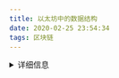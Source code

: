 ```yaml
---
title: 以太坊中的数据结构
date: 2020-02-25 23:54:34
tags: 区块链
---
```


<details>
<summary>详细信息</summary>

### 1.区块

区块主要由三部分组成：区块头（Block Header），叔块（Uncle），区块体（body）

#### 区块头

区块头的结构体定义：

```go
type Header struct { 
    ParentHash  common.Hash    `json:"parentHash"       gencodec:"required"`  
    UncleHash   common.Hash    `json:"sha3Uncles"       gencodec:"required"`  
    Coinbase    common.Address `json:"miner"            gencodec:"required"`  
    Root        common.Hash    `json:"stateRoot"        gencodec:"required"` 
    TxHash      common.Hash    `json:"transactionsRoot" gencodec:"required"`              ReceiptHash common.Hash    `json:"receiptsRoot"     gencodec:"required"`
    Bloom       Bloom          `json:"logsBloom"        gencodec:"required"` 
    Difficulty  *big.Int       `json:"difficulty"       gencodec:"required"`
    Number      *big.Int       `json:"number"           gencodec:"required"` 
    GasLimit    uint64         `json:"gasLimit"         gencodec:"required"` 
    GasUsed     uint64         `json:"gasUsed"          gencodec:"required"`
    Time        uint64         `json:"timestamp"        gencodec:"required"` 
    Extra       []byte         `json:"extraData"        gencodec:"required"`  
    MixDigest   common.Hash    `json:"mixHash"` 
    Nonce       BlockNonce     `json:"nonce"`
}
```



释义如下：



ParentHash  common.Hash   父区块的哈希值
UncleHash	common.Hash	叔父区块列表的哈希值
Coinbase	common.Address	打包该区块的矿工的地址，用于接收矿工费
Root	common.Hash	状态树的根哈希值
TxHash	common.Hash	交易树的根哈希值
ReceiptHash	common.Hash	收据树的根哈希值
Bloom	Bloom	交易收据日志组成的Bloom过滤器
Difficulty	*Big.Int	本区块的难度
Number	*Big.Int	本区块块号，区块号从0号开始算起
GasLimit	uint64	本区块中所有交易消耗的Gas上限，这个数值不等于所有交易的中Gas limit字段的和
GasUsed	uint64	本区块中所有交易使用的Gas之和
Time	*big.Int	区块产生的unix时间戳，一般是打包区块的时间，这个字段不是出块的时间戳
Extra	[]byte	区块的附加数据
MixDigest	common.Hash	哈希值，与Nonce的组合用于工作量计算
Nonce	BlockNonce	区块产生时的随机值


与比特币一样，以太坊中区块和区块之间用哈希指针向连，通过哈希可以追溯到最初的区块。

轻节点只保存区块头。

#### 叔块

##### 孤块(orphan block)

在比特币协议中，最长的链被认为是绝对的正确。如果一个块不是最长链的一部分，那么它被称为是“孤块”。一个孤立的块是一个块，它也是合法的，但是发现的稍晚，或者是网络传输稍慢，而没有能成为最长的链的一部分。在比特币中，孤块没有意义，随后将被抛弃，发现这个孤块的矿工也拿不到采矿相关的奖励。

##### 最重的链(heaviest)

Ethereum的GHOST协议，不认为孤块没有价值，而是会给与发现孤块的矿工以回报。在以太坊中，孤块被称为“叔块”(uncle block)，它们可以为主链的安全作出贡献。

相对来说，比特币有很长的块间隔时间。在比特币区块中，平均约10分钟可以得到一个确认(也就是发现一个新的后续区块)。但是自从比特币成立以来，大量关于块链技术的研究已经发展起来。这些研究表明，更短的块间隔确实是可能的，而且在很多应用场景下是需要的。然而，随着拥有更快的出块速度，孤块的增加而带来的昂贵的成本和浪费也随之增加。

GHOST协议支付报酬给叔块，这激励了矿工在新发现的块中去引用叔块。引用叔块使主链更重。在比特币，最长的链是主链。在以太坊中，主链是指最重的链。

##### 叔块的好处

解决了两个问题：

1. 以太坊十几秒的出块间隔，大大增加了孤块的产生，并且降低了安全性。通过鼓励引用叔块，使引用主链获得更多的安全保证(因为孤块本身也是合法的)
2. 比特币中，采矿中心化(大量的集中矿池)成为一个问题。给与叔块报酬，可以一定程度上缓解这个问题。

##### 叔块的引用

区块可以不引用，或者最多引用两个叔块
叔块必须是区块的前2层~前7层的祖先的直接的子块
被引用过的叔块不能重复引用
引用叔块的区块，可以获得挖矿报酬的1/32，也就是5*1/32=0.15625 Ether。最多获得2*0.15625=0.3125 Ether
被引用的叔块，其矿工的报酬和叔块与区块之间的间隔层数有关系。

| 间隔层数 | 报酬比例 | 报酬  |
| -------- | -------- | ----- |
| 1        | 7/8      | 4.375 |
| 2        | 6/8      | 3.75  |
| 3        | 5/8      | 3.125 |
| 4        | 4/8      | 2.5   |
| 5        | 3/8      | 1.875 |
| 6        | 2/8      | 1.25  |

#### 区块体

```go
type Body struct {
    Transactions []*Transaction  
    Uncles       []*Header
}
```

Body是一个简单的（可变的、非安全的）数据容器，用于存储和移动块的数据内容（事务和uncles）。

#### 完整的区块定义

```go
type Block struct {   
    header       *Header  
    uncles       []*Header 
    transactions Transactions 
    // caches   hash atomic.Value   size atomic.Value  
    // Td is used by package core to store the total difficulty   
    // of the chain up to and including the block.   td *big.Int  
    // These fields are used by package eth to track  
    // inter-peer block relay.   ReceivedAt   time.
    Time   ReceivedFrom interface{}
}
```

### 2.MPT树

#### trie

trie也叫字典树，前缀树，因为它的搜索快捷的特性被单词搜索系统使用，故又称单词查找树。它是一种树形结构的数据结构。之所以快速，是因为它用空间代替了速度。

如给出字符串"abc","ab","bd","dda"，根据该字符串序列构建一棵Trie树。则构建的树如下: 

![](./picture/1.jpg)

#### Patricia Trie

又叫做基数树，压缩前缀树或紧凑前缀树（compact prefix tree)，是一种更节省空间的前缀树。它与 Trie 的区别是，如果某个节点只有一个子树，那么这个子树跟父节点合并，这样可以缩短 Trie 里不必要的深度，节约存储空间，加快搜索节点的速度。 

![](./picture/2.png)

 以太坊中每个用户地址是160位存储，如果使用不压缩的trie会造成非常大的存储浪费，维护状态树会变得异常困难。所以使用压缩前缀树。 

#### Merkle Tree

比特币中，交易列表使用非排序的默克尔树存储，其和二叉树的区别主要是使用哈希指针代替了二叉树中的指针。

![](./picture/3.png)

#### Merkle Patricia Tree (Trie)

Merkle Patricia Tree 默克尔-帕特里夏树是一种融合了默克尔树和前缀树两种结构优点的，经过改良的数据结构，在以太坊中用来组织交易信息、账户状态及其变更、收据相关的数据。

以太坊中的MPT树是经过改良的，模范化的MPT树。

![](./picture/4.png)

树中的节点分类：

空节点 

分支节点 

叶子节点 

扩展节点 

```go
type node interface {	
    fstring(string) string	
    cache() (hashNode, bool)	
    canUnload(cachegen, cachelimit uint16) bool
}

type (	
    
    fullNode struct {	
        Children [17]node		
        flags    nodeFlag	
    }	
    shortNode struct {	
        Key   []byte		
        Val   node		flags nodeFlag	
    }	
    hashNode  []byte
    valueNode []byte
)

type nodeFlag struct
{	
    hash  hashNode	
    gen   uint16	
    dirty bool
}
```

###### fullNode

fullNode 是一个可以携带多个子节点的节点。它有一个 node 数组类型的成员变量 Children，数组的前16个空位分别对应十六进制的0-9a-f，对于每个子节点，根据其 key 值的十六进制表示一一对应，Children 数组的第17位，fullNode 用来存储数据。

对应黄皮书中的分支节点。

###### shortNode

shortNode 是一个仅有一个子节点的节点。成员变量 Val 指向一个子节点，成员变量 Key 是一个由任意长度的字符串，这体现了压缩前缀树的特点，通过合并只有一个子节点的父节点和其子节点来缩短 Trie 的深度。

对应黄皮书里的扩展节点和叶子节点，通过 `shortNode.Val` 的类型来对应。

###### valueNode

valueNode 在 MPT 结构中存储真正的数据。充当 MPT 的叶子节点，不带子节点。

valueNode 是一个字节数组，但是它实现了 `fstring(string) string`, `cache() (hashNode, bool)`, `canUnload(cachegen, cachelimit uint16) bool` 这三个接口（实际上 fullNode，shortNode，hashNode 也实现了这三个接口），因此可以作为 fullNode，shortNode 中的 `node` 使用。valueNode 可以承接数据，携带的的是数据的 RLP 哈希值，长度为 32 byte，RLP 编码的值存在 LevelDB 里。

###### hashNode

hashNode 是 fullNode 或 shortNode 对象的 RLP 编码的32 byte 的哈希值，表明该节点还没有载入内存。遍历 MPT 时有时会遇到一个 hashNode，表明原来的 node 需要动态加载，hashNode 以 nodeFlag 结构体的成员 hash 的形式存在，如果 fullNode 或 shortNode 的成员变量发生变化，那么就需要更新它的 hashNode，在增删改的过程结束了都会调用 `trie.Hash()`，整个 MPT 自底向上变量，对所有清空的 hashNode 重新赋值，最终得到根节点的 hashNode，也就是整个 MPT 结构的哈希值。

fullNode 体现了 Trie 的特点，shortNode 实现了 PatriciaTrie 的特性（当然也实现了 Trie 的特性），hashNode 既实现了 MPT 节点的动态加载，也实现了默克尔树的功能。

</details>